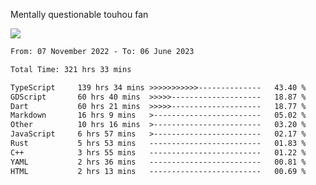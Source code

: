Mentally questionable touhou fan

![]([http://url/to/img.png](https://posei.me/horse_going_hard.gif))


<!--START_SECTION:waka-->

```txt
From: 07 November 2022 - To: 06 June 2023

Total Time: 321 hrs 33 mins

TypeScript     139 hrs 34 mins >>>>>>>>>>>--------------   43.40 %
GDScript       60 hrs 40 mins  >>>>>--------------------   18.87 %
Dart           60 hrs 21 mins  >>>>>--------------------   18.77 %
Markdown       16 hrs 9 mins   >------------------------   05.02 %
Other          10 hrs 16 mins  >------------------------   03.20 %
JavaScript     6 hrs 57 mins   >------------------------   02.17 %
Rust           5 hrs 53 mins   -------------------------   01.83 %
C++            3 hrs 55 mins   -------------------------   01.22 %
YAML           2 hrs 36 mins   -------------------------   00.81 %
HTML           2 hrs 13 mins   -------------------------   00.69 %
```

<!--END_SECTION:waka-->
